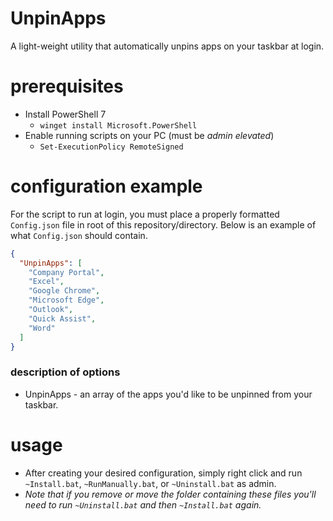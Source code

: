 # UnpinApps

A light-weight utility that automatically unpins apps on your taskbar at login.

# prerequisites

- Install PowerShell 7
  - `winget install Microsoft.PowerShell`
- Enable running scripts on your PC (must be _admin elevated_)
  - `Set-ExecutionPolicy RemoteSigned`

# configuration example

For the script to run at login, you must place a properly formatted `Config.json` file in root of this repository/directory. Below is an example of what `Config.json` should contain.

```json
{
  "UnpinApps": [
    "Company Portal",
    "Excel",
    "Google Chrome",
    "Microsoft Edge",
    "Outlook",
    "Quick Assist",
    "Word"
  ]
}
```

### description of options

- UnpinApps - an array of the apps you'd like to be unpinned from your taskbar.

# usage
- After creating your desired configuration, simply right click and run `~Install.bat`, `~RunManually.bat`, or `~Uninstall.bat` as admin.
- *Note that if you remove or move the folder containing these files you'll need to run `~Uninstall.bat` and then `~Install.bat` again.*